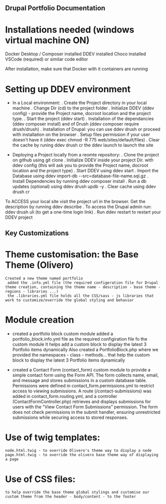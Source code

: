 ## Drupal Portfolio Documentation

# Installations needed (windows virtual machine ON)
Docker Desktop / Composer installed
DDEV installed
Choco installed
VSCode (required) or similar code editor

After installation, make sure that Docker with it containers are running


# Setting up DDEV environment

- In a Local environment:
. Create the Project directory in your local machine
. Change Dir  (cd) to the project folder
. Initialize DDEV (ddev config) - provide the Project name, docroot location and the project type.
. Start the project (ddev start)
. Installation of the dependancies (ddev composer install) and of Drush (ddev composer require drush/drush)
. Installation of Drupal: you can use ddev drush or proceed with installation on the browser
. Setup files permission if your user doesn't have it (ddev exec chmod -R 775 web/sites/default/files)
. Clear the cache by runing ddev drush cr the ddev launch to launch the site


- Deploying a Project locally from a reomte repository:
. Clone the project on github using git clone <repository-url>
. Initialize DDEV inside your project Dir. with ddev config (this will ask you to provide the Project name, docroot location and the project type)
. Start DDEV using ddev start
. Import the Database using ddev import-db --src=database-file-name.sql.gz
. Install Dependencies by running ddev composer install
. Run a db updates (optional) using ddev drush updb -y
. Clear cache using ddev drush cr

To ACCESS your local site visit the project url in the browser. Get the description by running ddev describe
. To access the Drupal admin run: ddev drush uli (to get a one-time login link)
. Run ddev restart to restart your DDEV project



## Key Customizations

# Theme customisation: the Base Theme (Olivero)
    Created a new theme named portfolio
     added the .info.yml file (the required configeration file for Drupal theme creation, containing the theme name - description - base theme - regions - libraries ...)
     the .libraries.yml file holds all the CSS/sass - js libraries that work to customize/override the global styling and behavior

# Module creation
- created a portfolio block custom module
    added a portfolio_block.info.yml file as the required configiration file fo the custom module
    It helps add a custom block to display the latest 3 Portfolio items dynamically
    Also created a PortfolioBlock.php where we provided the namespaces - class - methods... that help the custom block to display the latest 3 Portfolio items dynamically

- created a Contact Form (contact_form) custom module to provide a simple contact form using the Form API. The form collects name, email, and message and stores submissions in a custom database table. Permissions were defined in contact_form.permissions.yml to restrict access to viewing submissions. A route (/contact-submissions) was added in contact_form.routing.yml, and a controller (ContactFormController.php) retrieves and displays submissions for users with the "View Contact Form Submissions" permission. The form does not check permissions in the submit handler, ensuring unrestricted submissions while securing access to stored responses.

# Use of twig templates:
    node.html.twig - to override Olivero's theme way to display a node
    page.html.twig - to override the olivero base theme way of displaying a page

# Use of CSS files:
    to help override the base theme global stylings and customise our custom theme from the header - body/content - to the footer
  
